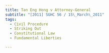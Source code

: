 ```yaml
---
title: Tan Eng Hong v Attorney-General 
subtitle: "[2011] SGHC 56 / 15\_March\_2011"
tags:
  - Civil Procedure
  - Striking Out
  - Constitutional Law
  - Fundamental Liberties

---
```


